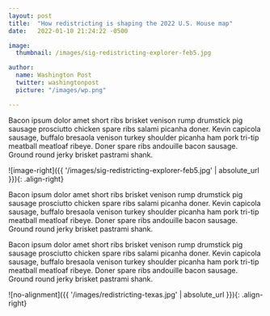 ```yaml
---
layout: post
title:  "How redistricting is shaping the 2022 U.S. House map"
date:   2022-01-10 21:24:22 -0500

image:
  thumbnail: /images/sig-redistricting-explorer-feb5.jpg

author:
  name: Washington Post
  twitter: washingtonpost
  picture: "/images/wp.png"

---
```


Bacon ipsum dolor amet short ribs brisket venison rump drumstick pig sausage prosciutto chicken spare ribs salami picanha doner. Kevin capicola sausage, buffalo bresaola venison turkey shoulder picanha ham pork tri-tip meatball meatloaf ribeye. Doner spare ribs andouille bacon sausage. Ground round jerky brisket pastrami shank.

![image-right]({{ '/images/sig-redistricting-explorer-feb5.jpg' | absolute_url }}){: .align-right}

Bacon ipsum dolor amet short ribs brisket venison rump drumstick pig sausage prosciutto chicken spare ribs salami picanha doner. Kevin capicola sausage, buffalo bresaola venison turkey shoulder picanha ham pork tri-tip meatball meatloaf ribeye. Doner spare ribs andouille bacon sausage. Ground round jerky brisket pastrami shank.

Bacon ipsum dolor amet short ribs brisket venison rump drumstick pig sausage prosciutto chicken spare ribs salami picanha doner. Kevin capicola sausage, buffalo bresaola venison turkey shoulder picanha ham pork tri-tip meatball meatloaf ribeye. Doner spare ribs andouille bacon sausage. Ground round jerky brisket pastrami shank.

![no-alignment]({{ '/images/redistricting-texas.jpg' | absolute_url }}){: .align-right}


[project-link]: https://www.washingtonpost.com/politics/interactive/redistricting-tracker-map/
